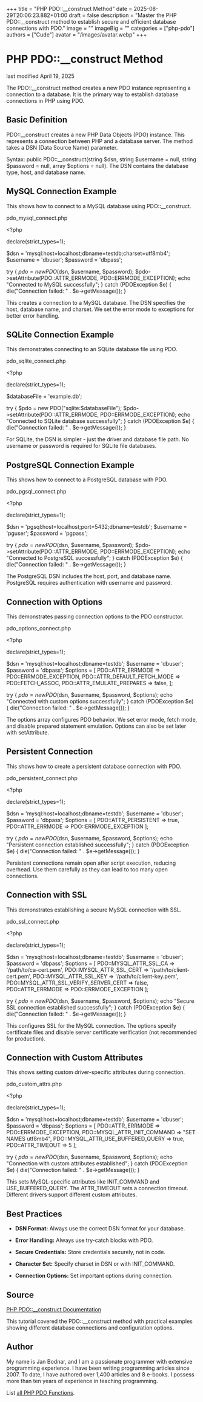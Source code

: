 +++
title = "PHP PDO::__construct Method"
date = 2025-08-29T20:06:23.882+01:00
draft = false
description = "Master the PHP PDO::__construct method to establish secure and efficient database connections with PDO."
image = ""
imageBig = ""
categories = ["php-pdo"]
authors = ["Cude"]
avatar = "/images/avatar.webp"
+++

# PHP PDO::__construct Method

last modified April 19, 2025

The PDO::__construct method creates a new PDO instance representing
a connection to a database. It is the primary way to establish database
connections in PHP using PDO.

## Basic Definition

PDO::__construct creates a new PHP Data Objects (PDO) instance. This
represents a connection between PHP and a database server. The method
takes a DSN (Data Source Name) parameter.

Syntax: public PDO::__construct(string $dsn, string $username = null, string $password = null, array $options = null).
The DSN contains the database type, host, and database name.

## MySQL Connection Example

This shows how to connect to a MySQL database using PDO::__construct.

pdo_mysql_connect.php
  

&lt;?php

declare(strict_types=1);

$dsn = 'mysql:host=localhost;dbname=testdb;charset=utf8mb4';
$username = 'dbuser';
$password = 'dbpass';

try {
    $pdo = new PDO($dsn, $username, $password);
    $pdo-&gt;setAttribute(PDO::ATTR_ERRMODE, PDO::ERRMODE_EXCEPTION);
    echo "Connected to MySQL successfully";
} catch (PDOException $e) {
    die("Connection failed: " . $e-&gt;getMessage());
}

This creates a connection to a MySQL database. The DSN specifies the host,
database name, and charset. We set the error mode to exceptions for better
error handling.

## SQLite Connection Example

This demonstrates connecting to an SQLite database file using PDO.

pdo_sqlite_connect.php
  

&lt;?php

declare(strict_types=1);

$databaseFile = 'example.db';

try {
    $pdo = new PDO("sqlite:$databaseFile");
    $pdo-&gt;setAttribute(PDO::ATTR_ERRMODE, PDO::ERRMODE_EXCEPTION);
    echo "Connected to SQLite database successfully";
} catch (PDOException $e) {
    die("Connection failed: " . $e-&gt;getMessage());
}

For SQLite, the DSN is simpler - just the driver and database file path.
No username or password is required for SQLite file databases.

## PostgreSQL Connection Example

This shows how to connect to a PostgreSQL database with PDO.

pdo_pgsql_connect.php
  

&lt;?php

declare(strict_types=1);

$dsn = 'pgsql:host=localhost;port=5432;dbname=testdb';
$username = 'pguser';
$password = 'pgpass';

try {
    $pdo = new PDO($dsn, $username, $password);
    $pdo-&gt;setAttribute(PDO::ATTR_ERRMODE, PDO::ERRMODE_EXCEPTION);
    echo "Connected to PostgreSQL successfully";
} catch (PDOException $e) {
    die("Connection failed: " . $e-&gt;getMessage());
}

The PostgreSQL DSN includes the host, port, and database name. PostgreSQL
requires authentication with username and password.

## Connection with Options

This demonstrates passing connection options to the PDO constructor.

pdo_options_connect.php
  

&lt;?php

declare(strict_types=1);

$dsn = 'mysql:host=localhost;dbname=testdb';
$username = 'dbuser';
$password = 'dbpass';
$options = [
    PDO::ATTR_ERRMODE =&gt; PDO::ERRMODE_EXCEPTION,
    PDO::ATTR_DEFAULT_FETCH_MODE =&gt; PDO::FETCH_ASSOC,
    PDO::ATTR_EMULATE_PREPARES =&gt; false,
];

try {
    $pdo = new PDO($dsn, $username, $password, $options);
    echo "Connected with custom options successfully";
} catch (PDOException $e) {
    die("Connection failed: " . $e-&gt;getMessage());
}

The options array configures PDO behavior. We set error mode, fetch mode,
and disable prepared statement emulation. Options can also be set later
with setAttribute.

## Persistent Connection

This shows how to create a persistent database connection with PDO.

pdo_persistent_connect.php
  

&lt;?php

declare(strict_types=1);

$dsn = 'mysql:host=localhost;dbname=testdb';
$username = 'dbuser';
$password = 'dbpass';
$options = [
    PDO::ATTR_PERSISTENT =&gt; true,
    PDO::ATTR_ERRMODE =&gt; PDO::ERRMODE_EXCEPTION
];

try {
    $pdo = new PDO($dsn, $username, $password, $options);
    echo "Persistent connection established successfully";
} catch (PDOException $e) {
    die("Connection failed: " . $e-&gt;getMessage());
}

Persistent connections remain open after script execution, reducing overhead.
Use them carefully as they can lead to too many open connections.

## Connection with SSL

This demonstrates establishing a secure MySQL connection with SSL.

pdo_ssl_connect.php
  

&lt;?php

declare(strict_types=1);

$dsn = 'mysql:host=localhost;dbname=testdb';
$username = 'dbuser';
$password = 'dbpass';
$options = [
    PDO::MYSQL_ATTR_SSL_CA =&gt; '/path/to/ca-cert.pem',
    PDO::MYSQL_ATTR_SSL_CERT =&gt; '/path/to/client-cert.pem',
    PDO::MYSQL_ATTR_SSL_KEY =&gt; '/path/to/client-key.pem',
    PDO::MYSQL_ATTR_SSL_VERIFY_SERVER_CERT =&gt; false,
    PDO::ATTR_ERRMODE =&gt; PDO::ERRMODE_EXCEPTION
];

try {
    $pdo = new PDO($dsn, $username, $password, $options);
    echo "Secure SSL connection established successfully";
} catch (PDOException $e) {
    die("Connection failed: " . $e-&gt;getMessage());
}

This configures SSL for the MySQL connection. The options specify certificate
files and disable server certificate verification (not recommended for production).

## Connection with Custom Attributes

This shows setting custom driver-specific attributes during connection.

pdo_custom_attrs.php
  

&lt;?php

declare(strict_types=1);

$dsn = 'mysql:host=localhost;dbname=testdb';
$username = 'dbuser';
$password = 'dbpass';
$options = [
    PDO::ATTR_ERRMODE =&gt; PDO::ERRMODE_EXCEPTION,
    PDO::MYSQL_ATTR_INIT_COMMAND =&gt; "SET NAMES utf8mb4",
    PDO::MYSQL_ATTR_USE_BUFFERED_QUERY =&gt; true,
    PDO::ATTR_TIMEOUT =&gt; 5
];

try {
    $pdo = new PDO($dsn, $username, $password, $options);
    echo "Connection with custom attributes established";
} catch (PDOException $e) {
    die("Connection failed: " . $e-&gt;getMessage());
}

This sets MySQL-specific attributes like INIT_COMMAND and USE_BUFFERED_QUERY.
The ATTR_TIMEOUT sets a connection timeout. Different drivers support
different custom attributes.

## Best Practices

- **DSN Format:** Always use the correct DSN format for your database.

- **Error Handling:** Always use try-catch blocks with PDO.

- **Secure Credentials:** Store credentials securely, not in code.

- **Character Set:** Specify charset in DSN or with INIT_COMMAND.

- **Connection Options:** Set important options during connection.

## Source

[PHP PDO::__construct Documentation](https://www.php.net/manual/en/pdo.construct.php)

This tutorial covered the PDO::__construct method with practical examples
showing different database connections and configuration options.

## Author

My name is Jan Bodnar, and I am a passionate programmer with extensive
programming experience. I have been writing programming articles since 2007.
To date, I have authored over 1,400 articles and 8 e-books. I possess more
than ten years of experience in teaching programming.

List [all PHP PDO Functions](/php/#php-pdo).
